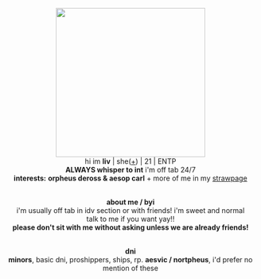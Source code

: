 <p align="center">
    <img width="300" src="https://i.postimg.cc/YSWnPXwP/cutefat.png"
<p align="center">
</br>hi im <b>liv</b> | she(<a href=https://en.pronouns.page/@emsop>+</a>) | 21 | ENTP
<br><b>ALWAYS whisper to int</b> i'm off tab 24/7
<br><b>interests:</b> <b>orpheus deross & aesop carl</b> + more of me in my <a href=https:/bivs.straw.page/>strawpage</a>
<p align="center"> <br><b>about me / byi </b>
 <br>i'm usually off tab in idv section or with friends! i'm sweet and normal 
<br>talk to me if you want yay!!
<br><b>please don't sit with me without asking unless we are already friends!</b>
<p align="center"><br><b>dni</b>
 <br><b>minors</b>, basic dni, proshippers, ships, rp. <b>aesvic / nortpheus</b>, i'd prefer no mention of these
